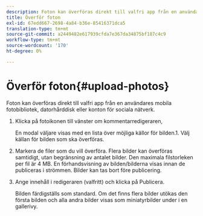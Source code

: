 ```yaml
---
description: Foton kan överföras direkt till valfri app från en användares mobila fotobibliotek, datorhårddisk eller konton för sociala nätverk.
title: Överför foton
exl-id: 67edd667-2698-4a84-b36e-85416371dca5
translation-type: tm+mt
source-git-commit: a2449482e617939cfda7e367da34875bf187c4c9
workflow-type: tm+mt
source-wordcount: '170'
ht-degree: 0%

---
```


# Överför foton{#upload-photos}

Foton kan överföras direkt till valfri app från en användares mobila fotobibliotek, datorhårddisk eller konton för sociala nätverk.

1. Klicka på fotoikonen till vänster om kommentarredigeraren,

   En modal väljare visas med en lista över möjliga källor för bilden.1. Välj källan för bilden som ska överföras.
1. Markera de filer som du vill överföra. Flera bilder kan överföras samtidigt, utan begränsning av antalet bilder. Den maximala filstorleken per fil är 4 MB. En förhandsvisning av bilden/bilderna visas innan de publiceras i strömmen. Bilder kan tas bort före publicering.
1. Ange innehåll i redigeraren (valfritt) och klicka på Publicera.

   Bilden färdigställs som standard. Om det finns flera bilder utökas den första bilden och alla andra bilder visas som miniatyrbilder under i en gallerivy.
